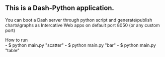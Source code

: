 ## This is a Dash-Python application. 

You can boot a Dash server through python script and generate\publish charts\graphs as
Intercative Web apps on default port 8050 (or any custom port)
 

How to run  
    - $ python main.py "scatter"
	- $ python main.py "bar"
	- $ python main.py "table"
